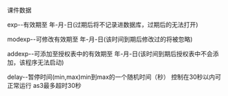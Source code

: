 课件数据

exp--有效期至 年-月-日(过期后将不记录进数据库，过期后的无法打开)

modexp--可修改有效期至 年-月-日(该时间到期后修改过的将被忽略)

addexp--可添加至授权表中的有效期至 年-月-日(该时间到期后授权表中不会添加，该程序无法启动)

delay--暂停时间(min,max)min到max的一个随机时间（秒） 控制在30秒以内可正常运行 as3最多超时30秒

